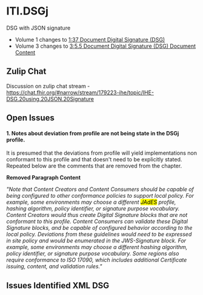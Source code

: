 # ITI.DSGj

DSG with JSON signature

- Volume 1 changes to [1:37 Document Digital Signature (DSG)](ch-37.html)
- Volume 3 changes to [3:5.5 Document Digital Signature (DSG) Document Content](ch-5.5.html)

## Zulip Chat

Discussion on zulip chat stream - https://chat.fhir.org/#narrow/stream/179223-ihe/topic/IHE-DSG.20using.20JSON.20Signature

## Open Issues

#### 1. Notes about deviation from profile are not being state in the DSGj profile.
It is presumed that the deviations from profile will yield implementations non conformant to this profile and that doesn't need to be explicitly stated. Repeated below are the comments that are removed from the chapter.

<p><strong>Removed Paragraph Content</strong></p>
   <span><i>
   "Note that Content Creators and Content Consumers should be capable of being configured to other conformance policies to support local policy. For example, some environments may choose a different <mark>JAdES</mark> profile, hashing algorithm, policy identifier, or signature purpose vocabulary. Content Creators would thus create Digital Signature blocks that are not conformant to this profile. Content Consumers can validate these Digital Signature blocks, and be capable of configured behavior according to the local policy. Deviations from these guidelines would need to be expressed in site policy and would be enumerated in the JWS-Signature block. For example, some environments may choose a different hashing algorithm, policy identifier, or signature purpose vocabulary. Some regions also require conformance to ISO 17090, which includes additional Certificate issuing, content, and validation rules."
   </i></span>


## Issues Identified XML DSG
